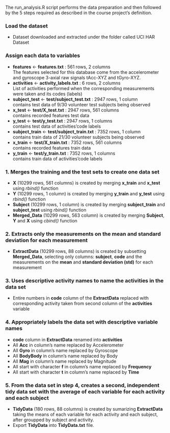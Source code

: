 The run_analysis.R script performs the data preparation and then followed by the 5 steps required as described in the course project’s definition.

### Load the dataset
- Dataset downloaded and extracted under the folder called UCI HAR Dataset

### Assign each data to variables
- **features** <- **features.txt** : 561 rows, 2 columns <br/>
The features selected for this database come from the accelerometer and gyroscope 3-axial raw signals tAcc-XYZ and tGyro-XYZ.
- **activities** <- **activity_labels.txt** : 6 rows, 2 columns <br/>
List of activities performed when the corresponding measurements were taken and its codes (labels)
- **subject_test** <- **test/subject_test.txt** : 2947 rows, 1 column <br/>
contains test data of 9/30 volunteer test subjects being observed
- **x_test** <- **test/X_test.txt** : 2947 rows, 561 columns <br/>
contains recorded features test data
- **y_test** <- **test/y_test.txt** : 2947 rows, 1 columns <br/>
contains test data of activities’code labels
- **subject_train** <- **test/subject_train.txt** : 7352 rows, 1 column <br/>
contains train data of 21/30 volunteer subjects being observed
- **x_train** <- **test/X_train.txt** : 7352 rows, 561 columns <br/>
contains recorded features train data
- **y_train** <- **test/y_train.txt** : 7352 rows, 1 columns <br/>
contains train data of activities’code labels

### 1. Merges the training and the test sets to create one data set
- **X** (10299 rows, 561 columns) is created by merging **x_train** and **x_test** using _rbind()_ function
- **Y** (10299 rows, 1 column) is created by merging **y_train** and **y_test** using _rbind()_ function
- **Subject** (10299 rows, 1 column) is created by merging **subject_train** and **subject_test** using _rbind()_ function
- **Merged_Data** (10299 rows, 563 column) is created by merging **Subject**, **Y** and **X** using _cbind()_ function

### 2. Extracts only the measurements on the mean and standard deviation for each measurement
- **ExtractData** (10299 rows, 88 columns) is created by subsetting **Merged_Data**, selecting only columns: **subject**, **code** and the measurements on the **mean** and **standard deviation (std)** for each measurement

### 3. Uses descriptive activity names to name the activities in the data set
- Entire numbers in **code** column of the **ExtractData** replaced with corresponding activity taken from second column of the **activities** variable

### 4. Appropriately labels the data set with descriptive variable names
- **code** column in **ExtractData** renamed into **activities**
- All **Acc** in column’s name replaced by Accelerometer
- All **Gyro** in column’s name replaced by Gyroscope
- All **BodyBody** in column’s name replaced by Body
- All **Mag** in column’s name replaced by Magnitude
- All start with character **f** in column’s name replaced by **Frequency**
- All start with character **t** in column’s name replaced by **Time**

### 5. From the data set in step 4, creates a second, independent tidy data set with the average of each variable for each activity and each subject
- **TidyData** (180 rows, 88 columns) is created by sumarizing **ExtractData** taking the means of each variable for each activity and each subject, after groupped by subject and activity.
- Export **TidyData** into **TidyData.txt** file.
